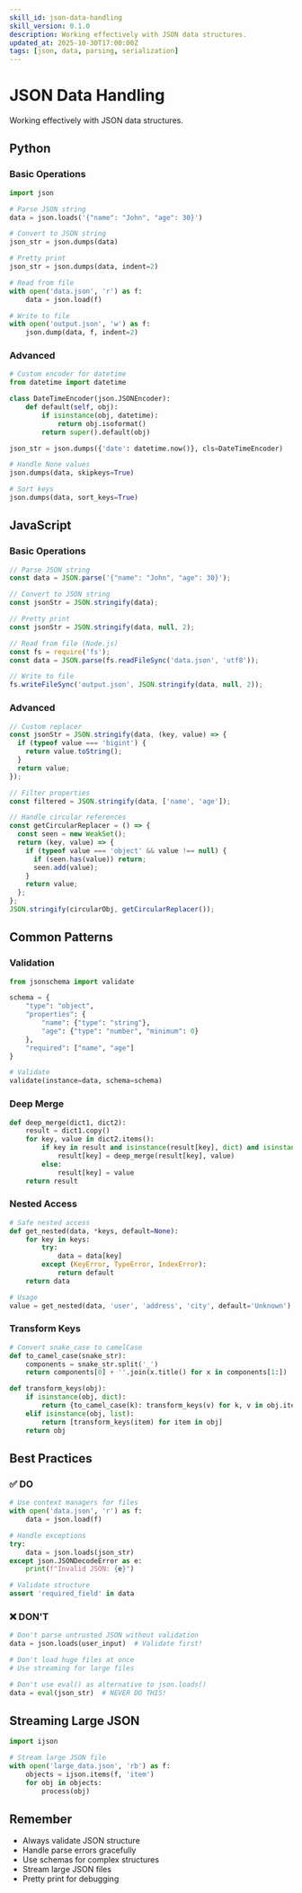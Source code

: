 ```yaml
---
skill_id: json-data-handling
skill_version: 0.1.0
description: Working effectively with JSON data structures.
updated_at: 2025-10-30T17:00:00Z
tags: [json, data, parsing, serialization]
---
```


# JSON Data Handling

Working effectively with JSON data structures.

## Python

### Basic Operations

```python
import json

# Parse JSON string
data = json.loads('{"name": "John", "age": 30}')

# Convert to JSON string
json_str = json.dumps(data)

# Pretty print
json_str = json.dumps(data, indent=2)

# Read from file
with open('data.json', 'r') as f:
    data = json.load(f)

# Write to file
with open('output.json', 'w') as f:
    json.dump(data, f, indent=2)
```

### Advanced

```python
# Custom encoder for datetime
from datetime import datetime

class DateTimeEncoder(json.JSONEncoder):
    def default(self, obj):
        if isinstance(obj, datetime):
            return obj.isoformat()
        return super().default(obj)

json_str = json.dumps({'date': datetime.now()}, cls=DateTimeEncoder)

# Handle None values
json.dumps(data, skipkeys=True)

# Sort keys
json.dumps(data, sort_keys=True)
```

## JavaScript

### Basic Operations

```javascript
// Parse JSON string
const data = JSON.parse('{"name": "John", "age": 30}');

// Convert to JSON string
const jsonStr = JSON.stringify(data);

// Pretty print
const jsonStr = JSON.stringify(data, null, 2);

// Read from file (Node.js)
const fs = require('fs');
const data = JSON.parse(fs.readFileSync('data.json', 'utf8'));

// Write to file
fs.writeFileSync('output.json', JSON.stringify(data, null, 2));
```

### Advanced

```javascript
// Custom replacer
const jsonStr = JSON.stringify(data, (key, value) => {
  if (typeof value === 'bigint') {
    return value.toString();
  }
  return value;
});

// Filter properties
const filtered = JSON.stringify(data, ['name', 'age']);

// Handle circular references
const getCircularReplacer = () => {
  const seen = new WeakSet();
  return (key, value) => {
    if (typeof value === 'object' && value !== null) {
      if (seen.has(value)) return;
      seen.add(value);
    }
    return value;
  };
};
JSON.stringify(circularObj, getCircularReplacer());
```

## Common Patterns

### Validation

```python
from jsonschema import validate

schema = {
    "type": "object",
    "properties": {
        "name": {"type": "string"},
        "age": {"type": "number", "minimum": 0}
    },
    "required": ["name", "age"]
}

# Validate
validate(instance=data, schema=schema)
```

### Deep Merge

```python
def deep_merge(dict1, dict2):
    result = dict1.copy()
    for key, value in dict2.items():
        if key in result and isinstance(result[key], dict) and isinstance(value, dict):
            result[key] = deep_merge(result[key], value)
        else:
            result[key] = value
    return result
```

### Nested Access

```python
# Safe nested access
def get_nested(data, *keys, default=None):
    for key in keys:
        try:
            data = data[key]
        except (KeyError, TypeError, IndexError):
            return default
    return data

# Usage
value = get_nested(data, 'user', 'address', 'city', default='Unknown')
```

### Transform Keys

```python
# Convert snake_case to camelCase
def to_camel_case(snake_str):
    components = snake_str.split('_')
    return components[0] + ''.join(x.title() for x in components[1:])

def transform_keys(obj):
    if isinstance(obj, dict):
        return {to_camel_case(k): transform_keys(v) for k, v in obj.items()}
    elif isinstance(obj, list):
        return [transform_keys(item) for item in obj]
    return obj
```

## Best Practices

### ✅ DO

```python
# Use context managers for files
with open('data.json', 'r') as f:
    data = json.load(f)

# Handle exceptions
try:
    data = json.loads(json_str)
except json.JSONDecodeError as e:
    print(f"Invalid JSON: {e}")

# Validate structure
assert 'required_field' in data
```

### ❌ DON'T

```python
# Don't parse untrusted JSON without validation
data = json.loads(user_input)  # Validate first!

# Don't load huge files at once
# Use streaming for large files

# Don't use eval() as alternative to json.loads()
data = eval(json_str)  # NEVER DO THIS!
```

## Streaming Large JSON

```python
import ijson

# Stream large JSON file
with open('large_data.json', 'rb') as f:
    objects = ijson.items(f, 'item')
    for obj in objects:
        process(obj)
```

## Remember
- Always validate JSON structure
- Handle parse errors gracefully
- Use schemas for complex structures
- Stream large JSON files
- Pretty print for debugging
